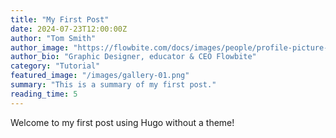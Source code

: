 ```yaml
---
title: "My First Post"
date: 2024-07-23T12:00:00Z
author: "Tom Smith"
author_image: "https://flowbite.com/docs/images/people/profile-picture-2.jpg"
author_bio: "Graphic Designer, educator & CEO Flowbite"
category: "Tutorial"
featured_image: "/images/gallery-01.png"
summary: "This is a summary of my first post."
reading_time: 5
---
```


Welcome to my first post using Hugo without a theme!

